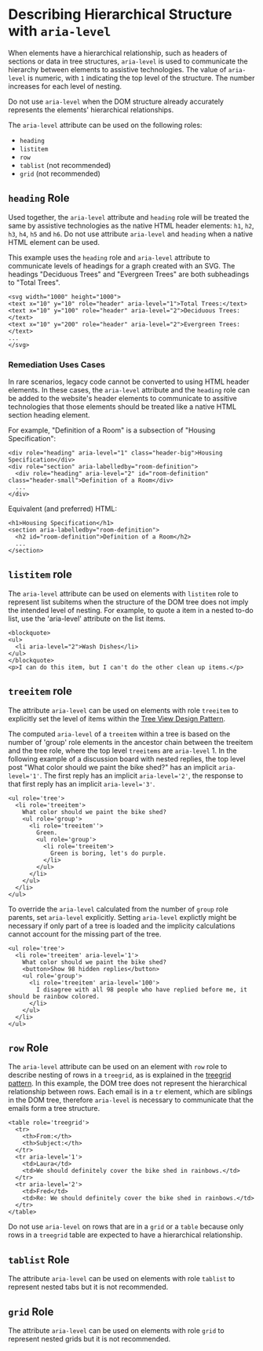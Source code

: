 # Describing Hierarchical Structure with `aria-level`

When elements have a hierarchical relationship, such as headers of sections or data in tree structures, `aria-level` is used to communicate the hierarchy between elements to assistive technologies. The value of `aria-level` is numeric, with `1` indicating the top level of the structure. The number increases for each level of nesting.

Do not use `aria-level` when the DOM structure already accurately represents the elements' hierarchical relationships.

The `aria-level` attribute can be used on the following roles:
* `heading`
* `listitem`
* `row`
* `tablist` (not recommended)
* `grid` (not recommended)

## `heading` Role

Used together, the `aria-level` attribute and `heading` role will be treated the same by assistive technologies as the native HTML header elements: `h1`, `h2`, `h3`, `h4`, `h5` and `h6`. Do not use attribute `aria-level` and `heading` when a native HTML element can be used.

This example uses the `heading` role and `aria-level` attribute to communicate levels of headings for a graph created with an SVG. The headings "Deciduous Trees" and "Evergreen Trees" are both subheadings to "Total Trees".

```
<svg width="1000" height="1000">
<text x="10" y="10" role="header" aria-level="1">Total Trees:</text>
<text x="10" y="100" role="header" aria-level="2">Deciduous Trees:</text>
<text x="10" y="200" role="header" aria-level="2">Evergreen Trees:</text>
...
</svg>
```

### Remediation Uses Cases

In rare scenarios, legacy code cannot be converted to using HTML header elements. In these cases, the `aria-level` attribute and the `heading` role can be added to the website's header elements to communicate to assitive technologies that those elements should be treated like a native HTML section heading element.

For example, "Definition of a Room" is a subsection of "Housing Specification":

```
<div role="heading" aria-level="1" class="header-big">Housing Specification</div>
<div role="section" aria-labelledby="room-definition">
  <div role="heading" aria-level="2" id="room-definition" class="header-small">Definition of a Room</div>
  ...
</div>
```

Equivalent (and preferred) HTML:

```
<h1>Housing Specification</h1>
<section aria-labelledby="room-definition">
  <h2 id="room-definition">Definition of a Room</h2>
  ...
</section>
```

## `listitem` role

The `aria-level` attribute can be used on elements with `listitem` role to represent list subitems when the structure of the DOM tree does not imply the intended level of nesting. For example, to quote a item in a nested to-do list, use the 'aria-level' attribute on the list items. 

```
<blockquote>
<ul>
  <li aria-level="2">Wash Dishes</li>
</ul>
</blockquote>
<p>I can do this item, but I can't do the other clean up items.</p>
```

## `treeitem` role

The attribute `aria-level` can be used on elements with role `treeitem` to explicitly set the level of items within the [Tree View Design Pattern](https://www.w3.org/TR/wai-aria-practices-1.1/#TreeView). 

The computed `aria-level` of a `treeitem` within a tree is based on the number of 'group' role elements in the ancestor chain between the treeitem and the tree role, where the top level `treeitems` are `aria-level` 1. In the following example of a discussion board with nested replies, the top level post "What color should we paint the bike shed?" has an implicit `aria-level='1'`. The first reply has an implicit `aria-level='2'`, the response to that first reply has an implicit `aria-level='3'`.

```
<ul role='tree'>
  <li role='treeitem'>
    What color should we paint the bike shed?
    <ul role='group'>
      <li role='treeitem''>
        Green.
        <ul role='group'>
          <li role='treeitem'>
            Green is boring, let's do purple.
          </li>
        </ul>
      </li>
    </ul>
  </li>
</ul>
```

To override the `aria-level` calculated from the number of `group` role parents, set `aria-level` explicitly. Setting `aria-level` explictly might be necessary if only part of a tree is loaded and the implicity calculations cannot account for the missing part of the tree.

```
<ul role='tree'>
  <li role='treeitem' aria-level='1'>
    What color should we paint the bike shed?
    <button>Show 98 hidden replies</button>
    <ul role='group'>
      <li role='treeitem' aria-level='100'>
        I disagree with all 98 people who have replied before me, it should be rainbow colored.
      </li>
    </ul>
  </li>
</ul>
```

## `row` Role

The `aria-level` attribute can be used on an element with `row` role to describe nesting of rows in a `treegrid`, as is explained in the [treegrid pattern](https://www.w3.org/TR/wai-aria-practices-1.1/#treegrid). In this example, the DOM tree does not represent the hierarchical relationship between rows. Each email is in a `tr` element, which are siblings in the DOM tree, therefore `aria-level` is necessary to communicate that the emails form a tree structure.

```
<table role='treegrid'>
  <tr>
    <th>From:</th>
    <th>Subject:</th>
  </tr>
  <tr aria-level='1'>
    <td>Laura</td>
    <td>We should definitely cover the bike shed in rainbows.</td>
  </tr>
  <tr aria-level='2'>
    <td>Fred</td>
    <td>Re: We should definitely cover the bike shed in rainbows.</td>
  </tr>
</table>
```

Do not use `aria-level` on rows that are in a `grid` or a `table` because only rows in a `treegrid` table are expected to have a hierarchical relationship.

## `tablist` Role

The attribute `aria-level` can be used on elements with role `tablist` to represent nested tabs but it is not recommended.

## `grid` Role

The attribute `aria-level` can be used on elements with role `grid` to represent nested grids but it is not recommended.

